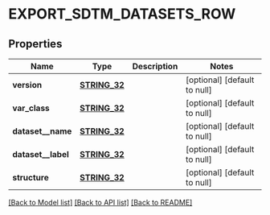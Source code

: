 # EXPORT_SDTM_DATASETS_ROW

## Properties
Name | Type | Description | Notes
------------ | ------------- | ------------- | -------------
**version** | [**STRING_32**](STRING_32.md) |  | [optional] [default to null]
**var_class** | [**STRING_32**](STRING_32.md) |  | [optional] [default to null]
**dataset__name** | [**STRING_32**](STRING_32.md) |  | [optional] [default to null]
**dataset__label** | [**STRING_32**](STRING_32.md) |  | [optional] [default to null]
**structure** | [**STRING_32**](STRING_32.md) |  | [optional] [default to null]

[[Back to Model list]](../README.md#documentation-for-models) [[Back to API list]](../README.md#documentation-for-api-endpoints) [[Back to README]](../README.md)


